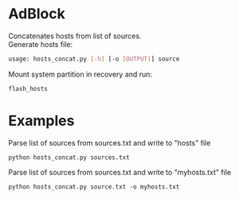 AdBlock
=======
Concatenates hosts from list of sources.  
Generate hosts file:
```bash
usage: hosts_concat.py [-h] [-o [OUTPUT]] source
```
Mount system partition in recovery and run:
```bash
flash_hosts
```

Examples
========
Parse list of sources from sources.txt and write to "hosts" file
```
python hosts_concat.py sources.txt
```

Parse list of sources from sources.txt and write to "myhosts.txt" file
```
python hosts_concat.py source.txt -o myhosts.txt
```

